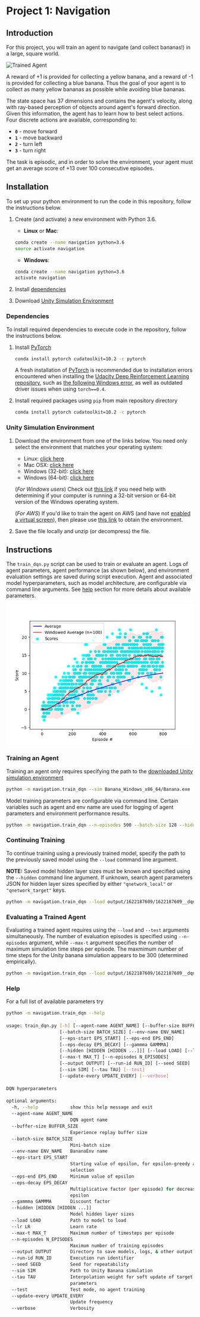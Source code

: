 [//]: # (Image References)

[image1]: https://user-images.githubusercontent.com/10624937/42135619-d90f2f28-7d12-11e8-8823-82b970a54d7e.gif "Trained Agent"
[image2]: ./images/agent_performance.png "Agent Performance"

# Project 1: Navigation

## Introduction

For this project, you will train an agent to navigate (and collect bananas!) in a large, square world.  

![Trained Agent][image1]

A reward of +1 is provided for collecting a yellow banana, and a reward of -1 is provided for collecting a blue banana. Thus the goal of your agent is to collect as many yellow bananas as possible while avoiding blue bananas.  

The state space has 37 dimensions and contains the agent's velocity, along with ray-based perception of objects around agent's forward direction.  Given this information, the agent has to learn how to best select actions.  Four discrete actions are available, corresponding to:

- **`0`** - move forward
- **`1`** - move backward
- **`2`** - turn left
- **`3`** - turn right

The task is episodic, and in order to solve the environment, your agent must get an average score of +13 over 100 consecutive episodes.

## Installation

To set up your python environment to run the code in this repository, follow the instructions below.

1. Create (and activate) a new environment with Python 3.6.

   - __Linux__ or __Mac__:
  
    ```bash
    conda create --name navigation python=3.6
    source activate navigation
    ```

   - __Windows__:

    ```bash
    conda create --name navigation python=3.6 
    activate navigation
    ```

2. Install [dependencies](#dependencies)

3. Download [Unity Simulation Environment](#unity-simulation-environment)

### Dependencies

To install required dependencies to execute code in the repository, follow the instructions below.

1. Install [PyTorch](https://pytorch.org/)

    ```bash
    conda install pytorch cudatoolkit=10.2 -c pytorch
    ```

    A fresh installation of [PyTorch](https://pytorch.org/) is recommended due to installation errors encountered when installing the [Udacity Deep Reinforcement Learning repository](https://github.com/udacity/deep-reinforcement-learning), such as [the following Windows error](https://github.com/udacity/deep-reinforcement-learning/issues/13), as well as outdated driver issues when using `torch==0.4`.

2. Install required packages using `pip` from main repository directory

    ```bash
    conda install pytorch cudatoolkit=10.2 -c pytorch
    ```

### Unity Simulation Environment

1. Download the environment from one of the links below.  You need only select the environment that matches your
   operating system:
    - Linux: [click here](https://s3-us-west-1.amazonaws.com/udacity-drlnd/P1/Banana/Banana_Linux.zip)
    - Mac OSX: [click here](https://s3-us-west-1.amazonaws.com/udacity-drlnd/P1/Banana/Banana.app.zip)
    - Windows (32-bit): [click here](https://s3-us-west-1.amazonaws.com/udacity-drlnd/P1/Banana/Banana_Windows_x86.zip)
    - Windows (64-bit): [click here](https://s3-us-west-1.amazonaws.com/udacity-drlnd/P1/Banana/Banana_Windows_x86_64.zip)

    (_For Windows users_) Check out [this link](https://support.microsoft.com/en-us/help/827218/how-to-determine-whether-a-computer-is-running-a-32-bit-version-or-64) if you need help with determining if your
    computer is running a 32-bit version or 64-bit version of the Windows operating system.

    (_For AWS_) If you'd like to train the agent on AWS (and have not [enabled a virtual screen](https://github.com/Unity-Technologies/ml-agents/blob/master/docs/Training-on-Amazon-Web-Service.md)), then please use [this link](https://s3-us-west-1.amazonaws.com/udacity-drlnd/P1/Banana/Banana_Linux_NoVis.zip) to obtain the environment.

2. Save the file locally and unzip (or decompress) the file.

## Instructions

The `train_dqn.py` script can be used to train or evaluate an agent. Logs of agent parameters, agent performance (as shown below), and environment evaluation settings are saved during script execution. Agent and associated model hyperparameters, such as model architecture, are configurable via command line arguments. See [help](#help) section for more details about available parameters.

![Agent Performance][image2]

### Training an Agent

Training an agent only requires specifying the path to the [downloaded Unity simulation environment](#getting-started)

```bash
python -m navigation.train_dqn --sim Banana_Windows_x86_64/Banana.exe
```

Model training parameters are configurable via command line. Certain variables such as agent and env name are used for
logging of agent parameters and environment performance results.

```bash
python -m navigation.train_dqn --n-episodes 500 --batch-size 128 --hidden 64 64 --agent-name dqn --env-name train-env --simBanana_Windows_x86_64/Banana.exe --seed 5 --verbose
```

### Continuing Training

To continue training using a previously trained model, specify the path to the previously saved model using the `--load` command line argument.

**NOTE:** Saved model hidden layer sizes must be known and specified using the `--hidden` command line argument. If unknown, search agent parameters JSON for hidden layer sizes specified by either `"qnetwork_local"` or `"qnetwork_target"` keys.

```bash
python -m navigation.train_dqn --load output/1622187609/1622187609__dqn__train-env__model.pth --hidden 64 64 --sim Banana_Windows_x86_64/Banana.exe
```

### Evaluating a Trained Agent

Evaluating a trained agent requires using the `--load` and `--test` arguments simultaneously. The number of evaluation episodes is specified using `--n-episodes` argument, while `--max-t` argument specifies the number of maximum simulation time steps per episode. The maxmimum number of time steps for the Unity banana simulation appears to be 300 (determined empirically).

```bash
python -m navigation.train_dqn --load output/1622187609/1622187609__dqn__train-env__model.pth --hidden 64 64 --sim Banana_Windows_x86_64/Banana.exe --n-episodes 100 --max-t 300 --test
```

### Help

For a full list of available parameters try

```bash
python -m navigation.train_dqn --help

usage: train_dqn.py [-h] [--agent-name AGENT_NAME] [--buffer-size BUFFER_SIZE]
                    [--batch-size BATCH_SIZE] [--env-name ENV_NAME]
                    [--eps-start EPS_START] [--eps-end EPS_END]
                    [--eps-decay EPS_DECAY] [--gammma GAMMMA]
                    [--hidden [HIDDEN [HIDDEN ...]]] [--load LOAD] [--lr LR]
                    [--max-t MAX_T] [--n-episodes N_EPISODES]
                    [--output OUTPUT] [--run-id RUN_ID] [--seed SEED]
                    [--sim SIM] [--tau TAU] [--test]
                    [--update-every UPDATE_EVERY] [--verbose]

DQN hyperparameters

optional arguments:
  -h, --help            show this help message and exit
  --agent-name AGENT_NAME
                        DQN agent name
  --buffer-size BUFFER_SIZE
                        Experience replay buffer size
  --batch-size BATCH_SIZE
                        Mini-batch size
  --env-name ENV_NAME   BananaEnv name
  --eps-start EPS_START
                        Starting value of epsilon, for epsilon-greedy action
                        selection
  --eps-end EPS_END     Minimum value of epsilon
  --eps-decay EPS_DECAY
                        Multiplicative factor (per episode) for decreasing
                        epsilon
  --gammma GAMMMA       Discount factor
  --hidden [HIDDEN [HIDDEN ...]]
                        Model hidden layer sizes
  --load LOAD           Path to model to load
  --lr LR               Learn rate
  --max-t MAX_T         Maximum number of timesteps per episode
  --n-episodes N_EPISODES
                        Maximum number of training episodes
  --output OUTPUT       Directory to save models, logs, & other output
  --run-id RUN_ID       Execution run identifier
  --seed SEED           Seed for repeatability
  --sim SIM             Path to Unity Banana simulation
  --tau TAU             Interpolation weight for soft update of target
                        parameters
  --test                Test mode, no agent training
  --update-every UPDATE_EVERY
                        Update frequency
  --verbose             Verbosity
  ```
